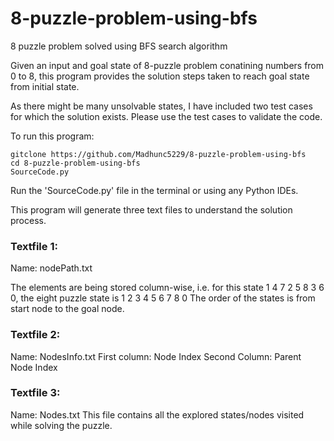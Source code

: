 # 8-puzzle-problem-using-bfs
8 puzzle problem solved using BFS search algorithm

Given an input and goal state of 8-puzzle problem conatining numbers from 0 to 8, this program provides the solution steps taken to reach goal state from initial state.

As there might be many unsolvable states, I have included two test cases for which the solution exists. Please use the test cases to validate the code.

To run this program:

`gitclone https://github.com/Madhunc5229/8-puzzle-problem-using-bfs`  
``cd 8-puzzle-problem-using-bfs``  
``SourceCode.py``  

Run the 'SourceCode.py' file in the terminal or using any Python IDEs.

This program will generate three text files to understand the solution process.

### Textfile 1:​
Name: nodePath.txt​

The elements are being stored column-wise, i.e. for this state 1 4 7 2 5 8 3 6 0, the eight puzzle state is​
1 2 3​
4 5 6​
7 8 0​
The order of the states is from start node to the goal node.

### Textfile 2:​
Name: NodesInfo.txt​
First column: Node Index​
Second Column: Parent Node Index

### Textfile 3:​
Name: Nodes.txt​
This file contains all the explored states/nodes visited while solving the puzzle.
